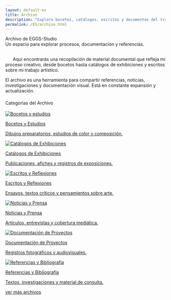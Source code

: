 ```yaml
---
layout: default-es
title: Archivo
description: "Explora bocetos, catálogos, escritos y documentos del trabajo de EGGS-Studio."
permalink: /ES/archivo.html
---
```

<div class="titulo">Archivo de EGGS-Studio</div>

<div class="subtitulo">Un espacio para explorar procesos, documentación y referencias.</div>

<!-- Párrafo 1 -->
<p class="parrafo" style="margin-top: 6%;">
  &nbsp;&nbsp;&nbsp;&nbsp;&nbsp;&nbsp;Aquí encontrarás una recopilación de material documental que refleja mi proceso creativo, desde bocetos hasta catálogos de exhibiciones y escritos sobre mi trabajo artístico.
</p>

<!-- Párrafo 2 -->
<p class="parrafo">
  El archivo es una herramienta para compartir referencias, noticias, investigaciones y documentación visual. Está en constante expansión y actualización.
</p>

<div class="subtitulo" style="margin-top: 4%;">Categorías del Archivo</div>
<br>
<div class="button-container">
  <a href="bocetos.html" class="fancy-button">
    <div class="button-content">
      <img src="/assets/img/archivo-bocetos.gif" alt="Bocetos y estudios">
      <p class="title">Bocetos y Estudios</p>
      <p class="subtitle">Dibujos preparatorios, estudios de color y composición.</p>
    </div>
  </a>

  <a href="catalogos.html" class="fancy-button">
    <div class="button-content">
      <img src="/assets/img/archivo-catalogos.gif" alt="Catálogos de Exhibiciones">
      <p class="title">Catálogos de Exhibiciones</p>
      <p class="subtitle">Publicaciones, afiches y registros de exposiciones.</p>
    </div>
  </a>

  <a href="escritos.html" class="fancy-button">
    <div class="button-content">
      <img src="/assets/img/archivo-escritos.gif" alt="Escritos y Reflexiones">
      <p class="title">Escritos y Reflexiones</p>
      <p class="subtitle">Ensayos, textos críticos y pensamientos sobre arte.</p>
    </div>
  </a>
</div>

<div class="button-container">
  <a href="noticias.html" class="fancy-button">
    <div class="button-content">
      <img src="/assets/img/archivo-noticias.gif" alt="Noticias y Prensa">
      <p class="title">Noticias y Prensa</p>
      <p class="subtitle">Artículos, entrevistas y cobertura mediática.</p>
    </div>
  </a>

  <a href="documentacion.html" class="fancy-button">
    <div class="button-content">
      <img src="/assets/img/archivo-documentacion.gif" alt="Documentación de Proyectos">
      <p class="title">Documentación de Proyectos</p>
      <p class="subtitle">Registros fotográficos y audiovisuales.</p>
    </div>
  </a>

  <a href="referencias.html" class="fancy-button">
    <div class="button-content">
      <img src="/assets/img/archivo-referencias.gif" alt="Referencias y Bibliografía">
      <p class="title">Referencias y Bibliografía</p>
      <p class="subtitle">Textos, investigaciones y material de consulta.</p>
    </div>
  </a>
</div>

<a href="descargas.html" class="enlace">ver más archivos</a>
<br><br>

